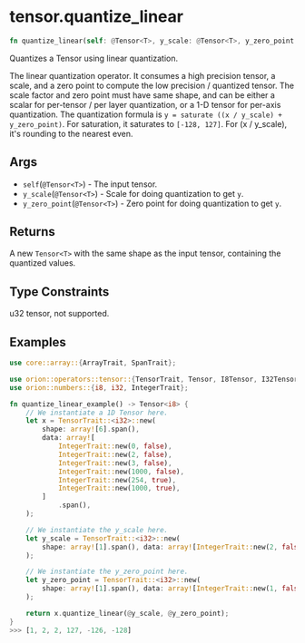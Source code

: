 # tensor.quantize_linear

```rust
fn quantize_linear(self: @Tensor<T>, y_scale: @Tensor<T>, y_zero_point: @Tensor<T>) -> Tensor::<Q>;
```

Quantizes a Tensor using linear quantization.

The linear quantization operator. It consumes a high precision tensor, a scale, and a zero point 
to compute the low precision / quantized tensor. The scale factor and zero point must have same shape, 
and can be either a scalar for per-tensor / per layer quantization, or a 1-D tensor for per-axis quantization.
The quantization formula is `y = saturate ((x / y_scale) + y_zero_point)`. For saturation, it saturates to `[-128, 127]`. 
For (x / y_scale), it's rounding to the nearest even.

## Args

* `self`(`@Tensor<T>`) - The input tensor.
* `y_scale`(`@Tensor<T>`) - Scale for doing quantization to get `y`.
* `y_zero_point`(`@Tensor<T>`) - Zero point for doing quantization to get `y`.

## Returns

A new `Tensor<T>` with the same shape as the input tensor, containing the quantized values.

## Type Constraints

u32 tensor, not supported.

## Examples

```rust
use core::array::{ArrayTrait, SpanTrait};

use orion::operators::tensor::{TensorTrait, Tensor, I8Tensor, I32Tensor};
use orion::numbers::{i8, i32, IntegerTrait};

fn quantize_linear_example() -> Tensor<i8> {
    // We instantiate a 1D Tensor here.
    let x = TensorTrait::<i32>::new(
        shape: array![6].span(),
        data: array![
            IntegerTrait::new(0, false),
            IntegerTrait::new(2, false),
            IntegerTrait::new(3, false),
            IntegerTrait::new(1000, false),
            IntegerTrait::new(254, true),
            IntegerTrait::new(1000, true),
        ]
            .span(),
    );

    // We instantiate the y_scale here.
    let y_scale = TensorTrait::<i32>::new(
        shape: array![1].span(), data: array![IntegerTrait::new(2, false)].span(),
    );

    // We instantiate the y_zero_point here.
    let y_zero_point = TensorTrait::<i32>::new(
        shape: array![1].span(), data: array![IntegerTrait::new(1, false)].span(),
    );

    return x.quantize_linear(@y_scale, @y_zero_point);
}
>>> [1, 2, 2, 127, -126, -128]
```
